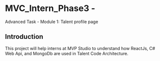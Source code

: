 # MVC_Intern_Phase3 - 
  Advanced Task - Module 1: Talent profile page

## Introduction
This project will help interns at MVP Studio to understand how ReactJs, C# Web Api, and MongoDb are used in Talent Code Architecture. 
